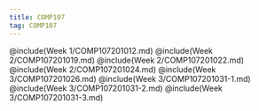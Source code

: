 ```yaml
---
title: COMP107
tag: COMP107
---
```

@include(Week 1/COMP107201012.md)
@include(Week 2/COMP107201019.md)
@include(Week 2/COMP107201022.md)
@include(Week 2/COMP107201024.md)
@include(Week 3/COMP107201026.md)
@include(Week 3/COMP107201031-1.md)
@include(Week 3/COMP107201031-2.md)
@include(Week 3/COMP107201031-3.md)
